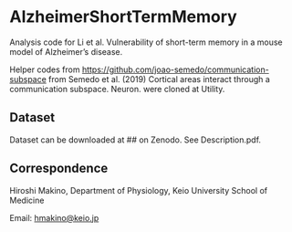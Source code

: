 # AlzheimerShortTermMemory

Analysis code for Li et al. Vulnerability of short-term memory in a mouse model of Alzheimer’s disease.

Helper codes from https://github.com/joao-semedo/communication-subspace from Semedo et al. (2019) Cortical areas interact through a communication subspace. Neuron. were cloned at Utility.

## Dataset
Dataset can be downloaded at ## on Zenodo.
See Description.pdf.

## Correspondence
Hiroshi Makino, Department of Physiology, Keio University School of Medicine

Email: hmakino@keio.jp
